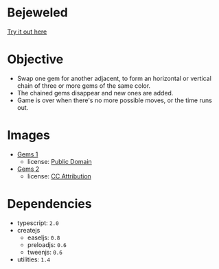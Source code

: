 Bejeweled
=========

[Try it out here](http://nbpt.eu/games/bejeweled/)

Objective
=========

- Swap one gem for another adjacent, to form an horizontal or vertical chain of three or more gems of the same color.
- The chained gems disappear and new ones are added.
- Game is over when there's no more possible moves, or the time runs out.

Images
======

- [Gems 1](http://opengameart.org/content/puzzle-game-art)
    - license: [Public Domain](http://creativecommons.org/publicdomain/zero/1.0/)
- [Gems 2](http://opengameart.org/content/gems-set-01)
    - license: [CC Attribution](http://creativecommons.org/licenses/by/3.0/)

Dependencies
============

- typescript: `2.0`
- createjs
    - easeljs: `0.8`
    - preloadjs: `0.6`
    - tweenjs: `0.6`
- utilities: `1.4`